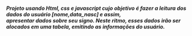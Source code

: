 <h5>
Projeto usando Html, css e javascript cujo objetivo é fazer a leitura dos dados do usuário [nome,data_nasc] e assim,<br>
apresentar dados sobre seu signo. Neste ritmo, esses dados irão ser alocados em uma tabela, emitindo as informações do usuário.
</h5>
